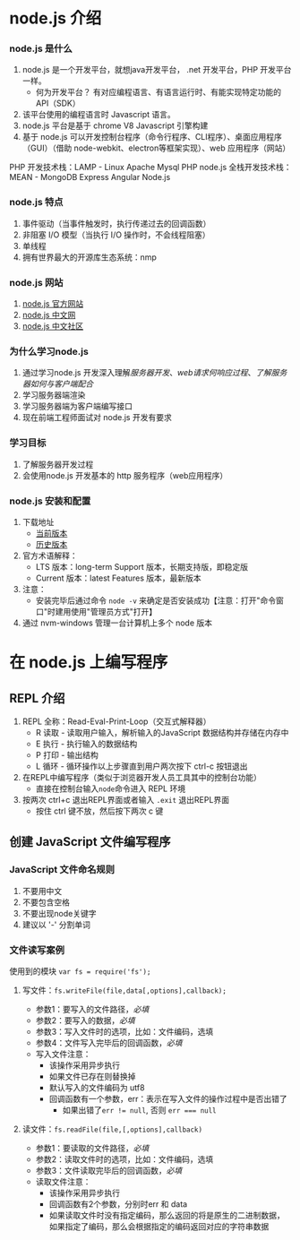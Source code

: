# node.js 介绍

### node.js 是什么
1. node.js 是一个开发平台，就想java开发平台， .net 开发平台，PHP 开发平台一样。
    - 何为开发平台？ 有对应编程语言、有语言运行时、有能实现特定功能的API（SDK）
2. 该平台使用的编程语言时 Javascript 语言。
3. node.js 平台是基于 chrome V8 Javascript 引擎构建
4. 基于 node.js 可以开发控制台程序（命令行程序、CLI程序）、桌面应用程序（GUI）（借助 node-webkit、electron等框架实现）、web 应用程序（网站）

PHP 开发技术栈：LAMP - Linux Apache Mysql PHP
node.js 全栈开发技术栈：MEAN - MongoDB Express Angular Node.js

### node.js 特点
1. 事件驱动（当事件触发时，执行传递过去的回调函数）
2. 非阻塞 I/O 模型（当执行 I/O 操作时，不会线程阻塞）
3. 单线程
4. 拥有世界最大的开源库生态系统：nmp

### node.js 网站
1. [node.js 官方网站](https://nodejs.org/)
2. [node.js 中文网](http://nodejs.cn/)
3. [node.js 中文社区](https://cnodejs.org/)


### 为什么学习node.js
1. 通过学习node.js 开发深入理解*服务器开发*、*web请求何响应过程*、*了解服务器如何与客户端配合*
2. 学习服务器端渲染
3. 学习服务器端为客户端编写接口
4. 现在前端工程师面试对 node.js 开发有要求


### 学习目标
1. 了解服务器开发过程
2. 会使用node.js 开发基本的 http 服务程序（web应用程序）

### node.js 安装和配置
1. 下载地址
    + [当前版本](http://nodejs.org/en/download/)
    + [历史版本](http://nodejs.org/en/download/releases/)
2. 官方术语解释：
    + LTS 版本：long-term Support 版本，长期支持版，即稳定版
    + Current 版本：latest Features 版本，最新版本
3. 注意：
    + 安装完毕后通过命令 `node -v` 来确定是否安装成功【注意：打开"命令窗口"时建用使用"管理员方式"打开】
4. 通过 nvm-windows 管理一台计算机上多个 node 版本


# 在 node.js 上编写程序

## REPL 介绍
1. REPL 全称：Read-Eval-Print-Loop（交互式解释器）
    - R 读取 - 读取用户输入，解析输入的JavaScript 数据结构并存储在内存中
    - E 执行 - 执行输入的数据结构
    - P 打印 - 输出结构
    - L 循环 - 循环操作以上步骤直到用户两次按下 ctrl-c 按钮退出
2. 在REPL中编写程序（类似于浏览器开发人员工具其中的控制台功能）
    + 直接在控制台输入`node`命令进入 REPL 环境
3. 按两次 ctrl+c 退出REPL界面或者输入 `.exit` 退出REPL界面
    + 按住 ctrl 键不放，然后按下两次 c 键


## 创建 JavaScript 文件编写程序

### JavaScript 文件命名规则
1. 不要用中文
2. 不要包含空格
3. 不要出现node关键字
4. 建议以 '-' 分割单词


### 文件读写案例
使用到的模块 `var fs = require('fs');`
1. 写文件：`fs.writeFile(file,data[,options],callback);`
    + 参数1：要写入的文件路径，*必填*
    + 参数2：要写入的数据，*必填*
    + 参数3：写入文件时的选项，比如：文件编码，选填
    + 参数4：文件写入完毕后的回调函数，*必填*
    + 写入文件注意：
        * 该操作采用异步执行
        * 如果文件已存在则替换掉
        * 默认写入的文件编码为 utf8
        * 回调函数有一个参数，err：表示在写入文件的操作过程中是否出错了
            - 如果出错了`err != null`, 否则 `err === null`

2. 读文件：`fs.readFile(file,[,options],callback)`
    + 参数1：要读取的文件路径，*必填*
    + 参数2：读取文件时的选项，比如：文件编码，选填
    + 参数3：文件读取完毕后的回调函数，*必填*
    + 读取文件注意：
        * 该操作采用异步执行
        * 回调函数有2个参数，分别时err 和 data
        * 如果读取文件时没有指定编码，那么返回的将是原生的二进制数据，如果指定了编码，那么会根据指定的编码返回对应的字符串数据
